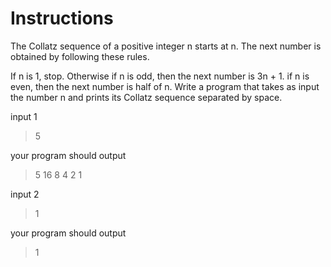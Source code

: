 # Instructions

The Collatz sequence of a positive integer n starts at n. The next number is obtained by following these rules.

If n is 1, stop.
Otherwise if n is odd, then the next number is 3n + 1.
if n is even, then the next number is half of n.
Write a program that takes as input the number n and prints its Collatz sequence separated by space.

input 1

>5

your program should output

>5 16 8 4 2 1

input 2

>1

your program should output

>1
